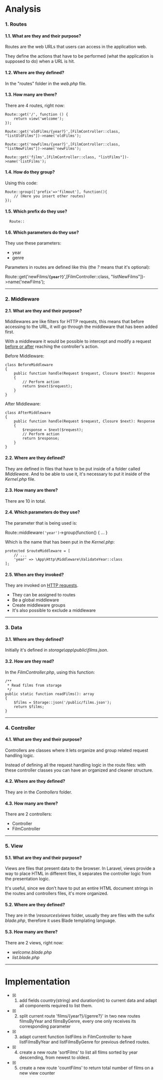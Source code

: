 # Analysis
### 1. Routes
#### 1.1. What are they and their purpose?   
Routes are the web URLs that users can access in the application web.

They define the actions that have to be performed (what the application is supposed to do) when a URL is hit.
    
#### 1.2. Where are they defined?
In the "routes" folder in the _web.php_ file.
    
#### 1.3. How many are there?
There are 4 routes, right now:

    Route::get('/', function () {
        return view('welcome');
    });

    Route::get('oldFilms/{year?}',[FilmController::class, "listOldFilms"])->name('oldFilms');

    Route::get('newFilms/{year?}',[FilmController::class, "listNewFilms"])->name('newFilms');
    
    Route::get('films',[FilmController::class, "listFilms"])->name('listFilms');

#### 1.4. How do they group?
Using this code: 
    
    Route::group(['prefix'=>'filmout'], function(){ 
        // (Here you insert other routes) 
    });

#### 1.5. Which prefix do they use?
      Route::

#### 1.6. Which parameters do they use?
They use these parameters:
- year
- genre

Parameters in routes are defined like this (the _?_ means that it's optional):

Route::get('newFilms/<code>**{year?}**</code>',[FilmController::class, "listNewFilms"])->name('newFilms');

* * *

### 2. Middleware
#### 2.1. What are they and their purpose?
Middlewares are like filters for HTTP requests, this means that before accessing to the URL, it will go through the middleware that has been added first.

With a middleware it would be possible to intercept and modify a request [before or after](https://laravel.com/docs/11.x/middleware#middleware-and-responses) reaching the controller's action.

Before Middleware:

    class BeforeMiddleware
    {
        public function handle(Request $request, Closure $next): Response
        {
            // Perform action
            return $next($request);
        }
    }

After Middleware:

    class AfterMiddleware
    {
        public function handle(Request $request, Closure $next): Response
        {
            $response = $next($request);
            // Perform action
            return $response;
        }
    }

#### 2.2. Where are they defined?
They are defined in files that have to be put inside of a folder called _Middleware_. And to be able to use it, it's necessary to put it inside of the _Kernel.php_ file.

#### 2.3. How many are there?
There are 10 in total.

#### 2.4. Which parameters do they use?
The parameter that is being used is:

Route::middleware<code>('year')</code>->group(function() { ... }

Which is the name that has been put in the _Kernel.php_:

    protected $routeMiddleware = [
        // ...
        'year' => \App\Http\Middleware\ValidateYear::class
    ];

#### 2.5. When are they invoked?
They are invoked on [HTTP requests](https://laravel.com/docs/10.x/middleware#registering-middleware). 

- They can be assigned to routes
- Be a global middleware
- Create middleware groups
- It's also possible to exclude a middleware

* * *

### 3. Data
#### 3.1. Where are they defined?
Initially it's defined in _storage\app\public\films.json_.

#### 3.2. How are they read?
In the _FilmController.php_, using this function:

    /**
     * Read films from storage
     */
    public static function readFilms(): array
    {
        $films = Storage::json('/public/films.json');
        return $films;
    }

* * *

### 4. Controller
#### 4.1. What are they and their purpose?
Controllers are classes where it lets organize and group related request handling logic. 

Instead of defining all the request handling logic in the route files: with these controller classes you can have an organized and cleaner structure.

#### 4.2. Where are they defined?
They are in the _Controllers_ folder.

#### 4.3. How many are there?
There are 2 controllers:
- Controller
- FilmController

* * *

### 5. View
#### 5.1. What are they and their purpose?
Views are files that present data to the browser. In Laravel, views provide a way to place HTML in different files, it separates the controller logic from the presentation logic.

It's useful, since we don't have to put an entire HTML document strings in the routes and controllers files, it's more organized.

#### 5.2. Where are they defined?
They are in the _\resources\views_ folder, usually they are files with the sufix _blade.php_, therefore it uses Blade templating language.

#### 5.3. How many are there?
There are 2 views, right now:
- _welcome.blade.php_
- _list.blade.php_

* * *

# Implementation
- [x] 1. add fields country(string) and duration(int) to current data and adapt all components required to list them.
- [x] 2. split current route 'films/{year?}/{genre?}' in two new routes filmsByYear and filmsByGenre, every one only receives its corresponding parameter
- [x] 3. adapt current function listFilms in FilmController to have listFilmsByYear and listFilmsByGenre for previous defined routes.
- [x] 4. create a new route 'sortFilms' to list all films sorted by year descending, from newest to oldest.
- [x] 5. create a new route 'countFilms' to return total number of films on a new view counter

